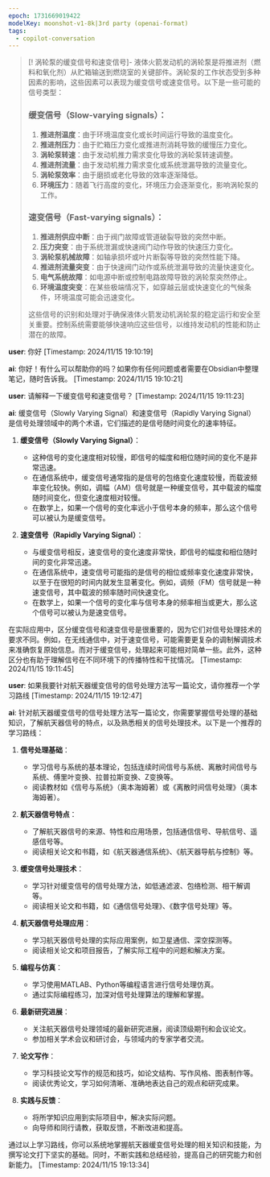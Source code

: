 ```yaml
---
epoch: 1731669019422
modelKey: moonshot-v1-8k|3rd party (openai-format)
tags:
  - copilot-conversation
---
```


>[! 涡轮泵的缓变信号和速变信号]-
> 液体火箭发动机的涡轮泵是将推进剂（燃料和氧化剂）从贮箱输送到燃烧室的关键部件。涡轮泵的工作状态受到多种因素的影响，这些因素可以表现为缓变信号或速变信号。以下是一些可能的信号类型：
> 
> ### 缓变信号（Slow-varying signals）：
> 
> 1. **推进剂温度**：由于环境温度变化或长时间运行导致的温度变化。
> 2. **推进剂压力**：由于贮箱压力变化或推进剂消耗导致的缓慢压力变化。
> 3. **涡轮泵转速**：由于发动机推力需求变化导致的涡轮泵转速调整。
> 4. **推进剂流量**：由于发动机推力需求变化或系统泄漏导致的流量变化。
> 5. **涡轮泵效率**：由于磨损或老化导致的效率逐渐降低。
> 6. **环境压力**：随着飞行高度的变化，环境压力会逐渐变化，影响涡轮泵的工作。
> 
> ### 速变信号（Fast-varying signals）：
> 
> 1. **推进剂供应中断**：由于阀门故障或管道破裂导致的突然中断。
> 2. **压力突变**：由于系统泄漏或快速阀门动作导致的快速压力变化。
> 3. **涡轮泵机械故障**：如轴承损坏或叶片断裂等导致的突然性能下降。
> 4. **推进剂流量突变**：由于快速阀门动作或系统泄漏导致的流量快速变化。
> 5. **电气系统故障**：如电源中断或控制电路故障导致的涡轮泵突然停止。
> 6. **环境温度突变**：在某些极端情况下，如穿越云层或快速变化的气候条件，环境温度可能会迅速变化。
> 
> 这些信号的识别和处理对于确保液体火箭发动机涡轮泵的稳定运行和安全至关重要。控制系统需要能够快速响应这些信号，以维持发动机的性能和防止潜在的故障。


**user**: 你好
[Timestamp: 2024/11/15 19:10:19]

**ai**: 你好！有什么可以帮助你的吗？如果你有任何问题或者需要在Obsidian中整理笔记，随时告诉我。
[Timestamp: 2024/11/15 19:10:21]

**user**: 请解释一下缓变信号和速变信号？
[Timestamp: 2024/11/15 19:11:23]

**ai**: 缓变信号（Slowly Varying Signal）和速变信号（Rapidly Varying Signal）是信号处理领域中的两个术语，它们描述的是信号随时间变化的速率特征。

1. **缓变信号（Slowly Varying Signal）**：
   - 这种信号的变化速度相对较慢，即信号的幅度和相位随时间的变化不是非常迅速。
   - 在通信系统中，缓变信号通常指的是信号的包络变化速度较慢，而载波频率变化较快。例如，调幅（AM）信号就是一种缓变信号，其中载波的幅度随时间变化，但变化速度相对较慢。
   - 在数学上，如果一个信号的变化率远小于信号本身的频率，那么这个信号可以被认为是缓变信号。

2. **速变信号（Rapidly Varying Signal）**：
   - 与缓变信号相反，速变信号的变化速度非常快，即信号的幅度和相位随时间的变化非常迅速。
   - 在通信系统中，速变信号可能指的是信号的相位或频率变化速度非常快，以至于在很短的时间内就发生显著变化。例如，调频（FM）信号就是一种速变信号，其中载波的频率随时间快速变化。
   - 在数学上，如果一个信号的变化率与信号本身的频率相当或更大，那么这个信号可以被认为是速变信号。

在实际应用中，区分缓变信号和速变信号是很重要的，因为它们对信号处理技术的要求不同。例如，在无线通信中，对于速变信号，可能需要更复杂的调制解调技术来准确恢复原始信息。而对于缓变信号，处理起来可能相对简单一些。此外，这种区分也有助于理解信号在不同环境下的传播特性和干扰情况。
[Timestamp: 2024/11/15 19:11:45]

**user**: 如果我要针对航天器缓变信号的信号处理方法写一篇论文，请你推荐一个学习路线
[Timestamp: 2024/11/15 19:12:47]

**ai**: 针对航天器缓变信号的信号处理方法写一篇论文，你需要掌握信号处理的基础知识，了解航天器信号的特点，以及熟悉相关的信号处理技术。以下是一个推荐的学习路线：

1. **信号处理基础**：
   - 学习信号与系统的基本理论，包括连续时间信号与系统、离散时间信号与系统、傅里叶变换、拉普拉斯变换、Z变换等。
   - 阅读教材如《信号与系统》（奥本海姆著）或《离散时间信号处理》（奥本海姆著）。

2. **航天器信号特点**：
   - 了解航天器信号的来源、特性和应用场景，包括通信信号、导航信号、遥感信号等。
   - 阅读相关论文和书籍，如《航天器通信系统》、《航天器导航与控制》等。

3. **缓变信号处理技术**：
   - 学习针对缓变信号的信号处理方法，如低通滤波、包络检测、相干解调等。
   - 阅读相关论文和书籍，如《通信信号处理》、《数字信号处理》等。

4. **航天器信号处理应用**：
   - 学习航天器信号处理的实际应用案例，如卫星通信、深空探测等。
   - 阅读相关论文和项目报告，了解实际工程中的问题和解决方案。

5. **编程与仿真**：
   - 学习使用MATLAB、Python等编程语言进行信号处理仿真。
   - 通过实际编程练习，加深对信号处理算法的理解和掌握。

6. **最新研究进展**：
   - 关注航天器信号处理领域的最新研究进展，阅读顶级期刊和会议论文。
   - 参加相关学术会议和研讨会，与领域内的专家学者交流。

7. **论文写作**：
   - 学习科技论文写作的规范和技巧，如论文结构、写作风格、图表制作等。
   - 阅读优秀论文，学习如何清晰、准确地表达自己的观点和研究成果。

8. **实践与反馈**：
   - 将所学知识应用到实际项目中，解决实际问题。
   - 向导师和同行请教，获取反馈，不断改进和提高。

通过以上学习路线，你可以系统地掌握航天器缓变信号处理的相关知识和技能，为撰写论文打下坚实的基础。同时，不断实践和总结经验，提高自己的研究能力和创新能力。
[Timestamp: 2024/11/15 19:13:34]

